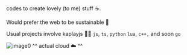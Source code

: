 codes to create lovely (to me) stuff ☕️. 

Would prefer the web to be sustainable 💚 

Usual projects involve kaplayjs 🐱‍🐉
`js`, `ts`, `python`
`lua`, `c++,` and soon `go`

<!---
Nonaxce/Nonaxce is a ✨ special ✨ repository because its `README.md` (this file) appears on your GitHub profile.
You can click the Preview link to take a look at your changes.
--->

![image0](https://github.com/user-attachments/assets/0de9cd32-0014-4eb9-b243-4d45b3503808)
^^ actual cloud ☁️ ^^
